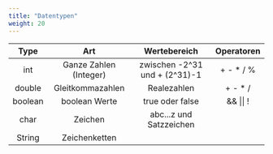 ```yaml
---
title: "Datentypen"
weight: 20
---
```


|   Type  |      Art                |            Wertebereich      | Operatoren |
|:-------:|:-----------------------:|:----------------------------:|:---------:|
| int     | Ganze Zahlen (Integer)| zwischen -2^31 und + (2^31)-1 | + - * / % |
| double  | Gleitkommazahlen      |         Realezahlen           |  + - * /  |
| boolean |      boolean Werte    |         true oder false       | && \|\| ! |
| char    |        Zeichen        |     abc...z und Satzzeichen   |           |
| String  | Zeichenketten         |                               |           |